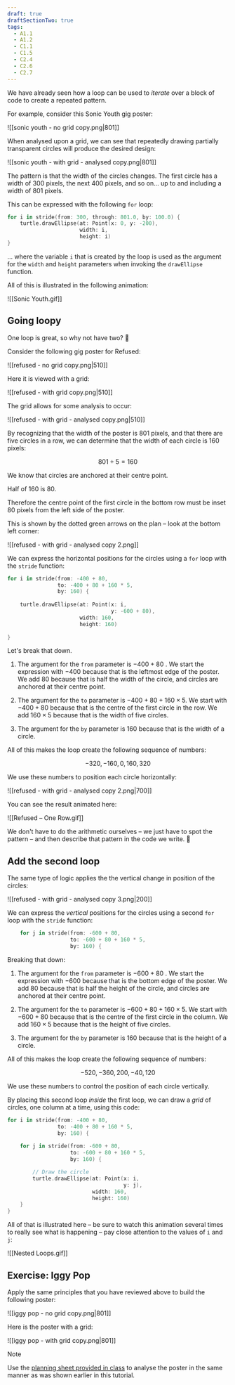 ```yaml
---
draft: true
draftSectionTwo: true
tags:
  - A1.1
  - A1.2
  - C1.1
  - C1.5
  - C2.4
  - C2.6
  - C2.7
---
```


We have already seen how a loop can be used to *iterate* over a block of code to create a repeated pattern.

For example, consider this Sonic Youth gig poster:

![[sonic youth - no grid copy.png|801]]

When analysed upon a grid, we can see that repeatedly drawing partially transparent circles will produce the desired design:

![[sonic youth - with grid - analysed copy.png|801]]

The pattern is that the width of the circles changes. The first circle has a width of $300$ pixels, the next $400$ pixels, and so on... up to and including a width of $801$ pixels.

This can be expressed with the following `for` loop:

```swift
for i in stride(from: 300, through: 801.0, by: 100.0) {
    turtle.drawEllipse(at: Point(x: 0, y: -200),
                       width: i,
                       height: i)
}
```

... where the variable `i` that is created by the loop is used as the argument for the `width` and `height` parameters when invoking the `drawEllipse` function.

All of this is illustrated in the following animation:

![[Sonic Youth.gif]]

## Going loopy

One loop is great, so why not have two? 🙂

Consider the following gig poster for Refused:

![[refused - no grid copy.png|510]]

Here it is viewed with a grid:

![[refused - with grid copy.png|510]]

The grid allows for some analysis to occur:

![[refused - with grid - analysed copy.png|510]]

By recognizing that the width of the poster is $801$ pixels, and that there are five circles in a row, we can determine that the width of each circle is $160$ pixels:

$$801 \div 5 = 160$$

We know that circles are anchored at their centre point.

Half of $160$ is $80$.

Therefore the centre point of the first circle in the bottom row must be inset $80$ pixels from the left side of the poster.

This is shown by the dotted green arrows on the plan – look at the bottom left corner:

![[refused - with grid - analysed copy 2.png]]

We can express the horizontal positions for the circles using a `for` loop with the `stride` function:

```swift
for i in stride(from: -400 + 80,
                to: -400 + 80 + 160 * 5,
                by: 160) {
    
    turtle.drawEllipse(at: Point(x: i,
                                 y: -600 + 80),
                       width: 160,
                       height: 160)
    
}
```

Let's break that down.

1. The argument for the `from` parameter is $-400 + 80$ . We start the expression with $-400$ because that is the leftmost edge of the poster. We add $80$ because that is half the width of the circle, and circles are anchored at their centre point.
   
2. The argument for the `to` parameter is $-400 + 80 + 160 \times  5$. We start with $-400 + 80$ because that is the centre of the first circle in the row. We add $160 \times 5$ because that is the width of five circles.
   
3. The argument for the `by` parameter is $160$ because that is the width of a circle.

All of this makes the loop create the following sequence of numbers:

$$-320, -160, 0, 160, 320$$

We use these numbers to position each circle horizontally:

![[refused - with grid - analysed copy 2.png|700]]

You can see the result animated here:

![[Refused – One Row.gif]]

We don't have to do the arithmetic ourselves – we just have to spot the pattern – and then describe that pattern in the code we write. 🎉

## Add the second loop

The same type of logic applies the the vertical change in position of the circles:

![[refused - with grid - analysed copy 3.png|200]]

We can express the *vertical* positions for the circles using a second `for` loop with the `stride` function:

```swift
    for j in stride(from: -600 + 80,
                    to: -600 + 80 + 160 * 5,
                    by: 160) {
```

Breaking that down:

1. The argument for the `from` parameter is $-600 + 80$ . We start the expression with $-600$ because that is the bottom edge of the poster. We add $80$ because that is half the height of the circle, and circles are anchored at their centre point.
   
2. The argument for the `to` parameter is $-600 + 80 + 160 \times  5$. We start with $-600 + 80$ because that is the centre of the first circle in the column. We add $160 \times 5$ because that is the height of five circles.
   
3. The argument for the `by` parameter is $160$ because that is the height of a circle.

All of this makes the loop create the following sequence of numbers:

$$-520, -360, 200, -40, 120$$

We use these numbers to control the position of each circle vertically.

By placing this second loop *inside* the first loop, we can draw a *grid* of circles, one column at a time, using this code:

```swift
for i in stride(from: -400 + 80,
                to: -400 + 80 + 160 * 5,
                by: 160) {
    
    for j in stride(from: -600 + 80,
                    to: -600 + 80 + 160 * 5,
                    by: 160) {

        // Draw the circle
        turtle.drawEllipse(at: Point(x: i,
                                     y: j),
                           width: 160,
                           height: 160)
    }         
}
```

All of that is illustrated here – be sure to watch this animation several times to really see what is happening – pay close attention to the values of `i` and `j`:

![[Nested Loops.gif]]

## Exercise: Iggy Pop

Apply the same principles that you have reviewed above to build the following poster:

![[iggy pop - no grid copy.png|801]]

Here is the poster with a grid:

![[iggy pop - with grid copy.png|801]]

> [!NOTE]
> Use the [planning sheet provided in class](https://www.russellgordon.ca/lcs/2023-24/icd2o/iggy_pop_-_planning_sheet.pdf) to analyse the poster in the same manner as was shown earlier in this tutorial.





